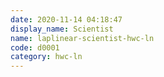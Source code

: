 ```yaml
---
date: 2020-11-14 04:18:47
display_name: Scientist
name: laplinear-scientist-hwc-ln
code: d0001
category: hwc-ln
---
```


